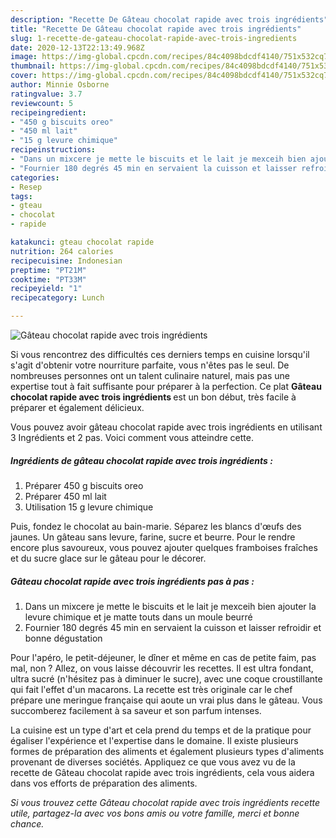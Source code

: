 ```yaml
---
description: "Recette De Gâteau chocolat rapide avec trois ingrédients"
title: "Recette De Gâteau chocolat rapide avec trois ingrédients"
slug: 1-recette-de-gateau-chocolat-rapide-avec-trois-ingredients
date: 2020-12-13T22:13:49.968Z
image: https://img-global.cpcdn.com/recipes/84c4098bdcdf4140/751x532cq70/gateau-chocolat-rapide-avec-trois-ingredients-photo-principale-de-la-recette.jpg
thumbnail: https://img-global.cpcdn.com/recipes/84c4098bdcdf4140/751x532cq70/gateau-chocolat-rapide-avec-trois-ingredients-photo-principale-de-la-recette.jpg
cover: https://img-global.cpcdn.com/recipes/84c4098bdcdf4140/751x532cq70/gateau-chocolat-rapide-avec-trois-ingredients-photo-principale-de-la-recette.jpg
author: Minnie Osborne
ratingvalue: 3.7
reviewcount: 5
recipeingredient:
- "450 g biscuits oreo"
- "450 ml lait"
- "15 g levure chimique"
recipeinstructions:
- "Dans un mixcere je mette le biscuits et le lait je mexceih bien ajouter la levure chimique et je matte touts dans un moule beurré"
- "Fournier 180 degrés 45 min en servaient la cuisson et laisser refroidir et bonne dégustation"
categories:
- Resep
tags:
- gteau
- chocolat
- rapide

katakunci: gteau chocolat rapide 
nutrition: 264 calories
recipecuisine: Indonesian
preptime: "PT21M"
cooktime: "PT33M"
recipeyield: "1"
recipecategory: Lunch

---
```



![Gâteau chocolat rapide avec trois ingrédients](https://img-global.cpcdn.com/recipes/84c4098bdcdf4140/751x532cq70/gateau-chocolat-rapide-avec-trois-ingredients-photo-principale-de-la-recette.jpg)

Si vous rencontrez des difficultés ces derniers temps en cuisine lorsqu'il s'agit d'obtenir votre nourriture parfaite, vous n'êtes pas le seul. De nombreuses personnes ont un talent culinaire naturel, mais pas une expertise tout à fait suffisante pour préparer à la perfection. Ce plat <strong> Gâteau chocolat rapide avec trois ingrédients </strong> est un bon début, très facile à préparer et également délicieux.

<!--inarticleads1-->

Vous pouvez avoir gâteau chocolat rapide avec trois ingrédients en utilisant 3 Ingrédients et 2 pas. Voici comment vous atteindre cette.

##### Ingrédients de gâteau chocolat rapide avec trois ingrédients :

1. Préparer 450 g biscuits oreo
1. Préparer 450 ml lait
1. Utilisation 15 g levure chimique


Puis, fondez le chocolat au bain-marie. Séparez les blancs d&#39;œufs des jaunes. Un gâteau sans levure, farine, sucre et beurre. Pour le rendre encore plus savoureux, vous pouvez ajouter quelques framboises fraîches et du sucre glace sur le gâteau pour le décorer. 

<!--inarticleads2-->

##### Gâteau chocolat rapide avec trois ingrédients pas à pas :

1. Dans un mixcere je mette le biscuits et le lait je mexceih bien ajouter la levure chimique et je matte touts dans un moule beurré
1. Fournier 180 degrés 45 min en servaient la cuisson et laisser refroidir et bonne dégustation


Pour l&#39;apéro, le petit-déjeuner, le dîner et même en cas de petite faim, pas mal, non ? Allez, on vous laisse découvrir les recettes. Il est ultra fondant, ultra sucré (n&#39;hésitez pas à diminuer le sucre), avec une coque croustillante qui fait l&#39;effet d&#39;un macarons. La recette est très originale car le chef prépare une meringue française qui aoute un vrai plus dans le gâteau. Vous succomberez facilement à sa saveur et son parfum intenses. 

<!--inarticleads1-->

<p>
La cuisine est un type d'art et cela prend du temps et de la pratique pour égaliser l'expérience et l'expertise dans le domaine. Il existe plusieurs formes de préparation des aliments et également plusieurs types d'aliments provenant de diverses sociétés. Appliquez ce que vous avez vu de la recette de Gâteau chocolat rapide avec trois ingrédients, cela vous aidera dans vos efforts de préparation des aliments.
</p>

<p>
<i>Si vous trouvez cette Gâteau chocolat rapide avec trois ingrédients recette utile, partagez-la avec vos bons amis ou votre famille, merci et bonne chance.</i>
</p>
